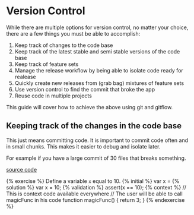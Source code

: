
# Version Control

While there are multiple options for version control, no matter your choice, there
are a few things you must be able to accomplish:

1. Keep track of changes to the code base
2. Keep track of the latest stable and semi stable versions of the code base
3. Keep track of feature sets
4. Manage the release workflow by being able to isolate code ready for realease
5. Quickly create new releases from (grab bag) mixtures of feature sets
6. Use version control to find the commit that broke the app
7. Reuse code in multiple projects

This guide will cover how to achieve the above using git and gitflow.

## Keeping track of the changes in the code base

This just means committing code. It is important to commit code often and in small
chunks. This makes it easier to debug and isolate later.

For example if you have a large commit of 30 files that breaks something.

[source code](http://jsfiddle.net/pajtai/7fc60o8c/)

{% exercise %}
Define a variable `x` equal to 10.
{% initial %}
var x =
{% solution %}
var x = 10;
{% validation %}
assert(x == 10);
{% context %}
// This is context code available everywhere
// The user will be able to call magicFunc in his code
function magicFunc() {
    return 3;
}
{% endexercise %}
